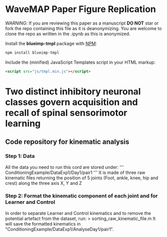 # WaveMAP Paper Figure Replication

*WARNING*: If you are reviewing this paper as a manuscript __DO NOT__ star or fork the repo containing this file as it is deanonymizing. You are welcome to clone the repo as written in the .ipynb as this is anonymized. 

Install the **blueimp-tmpl** package with [NPM](https://www.npmjs.org/):

```sh
npm install blueimp-tmpl
```

Include the (minified) JavaScript Templates script in your HTML markup:

```html
<script src="js/tmpl.min.js"></script>
```

<h1> Two distinct inhibitory neuronal classes govern acquisition and recall of spinal sensorimotor learning </h1>
<h2> Code repository for kinematic analysis </h2>
<h3> Step 1: Data </h3>
All the data you need to run this cord are stored under:
'''
ConditioningExample/DataExp1/Day1/pair1
'''
It is made of three raw kinematic files returning the position of 5 joints (Foot, ankle, knee, hip and crest) along the three axis X, Y and Z
<h3> Step 2: Format the kinematic component of each joint and for Learner and Control </h3>
In order to separate Learner and Control kinematics and to remove the potential artefact from the dataset, run:
> sorting_raw_kinematic_file.m
It will save the formatted kinematics in "ConditioningExample/DataExp1/AnalyseDay1/pair1".
